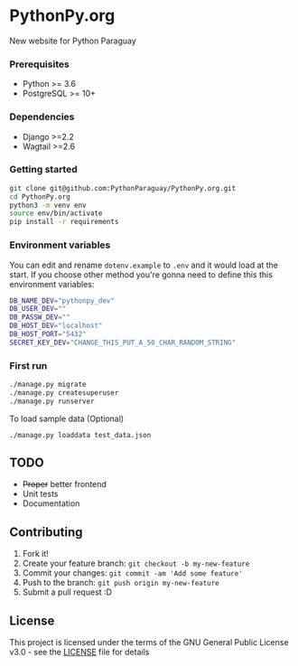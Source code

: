 # PythonPy.org
New website for Python Paraguay

### Prerequisites
* Python >= 3.6
* PostgreSQL >= 10+

### Dependencies
* Django >=2.2
* Wagtail >=2.6

### Getting started

```bash
git clone git@github.com:PythonParaguay/PythonPy.org.git
cd PythonPy.org
python3 -m venv env
source env/bin/activate
pip install -r requirements

```
### Environment variables

You can edit and rename `dotenv.example` to `.env` and it would load at the start.
If you choose other method you're gonna need to define this this environment variables:
```bash
DB_NAME_DEV="pythonpy_dev"
DB_USER_DEV=""
DB_PASSW_DEV=""
DB_HOST_DEV="localhost"
DB_HOST_PORT="5432"
SECRET_KEY_DEV="CHANGE_THIS_PUT_A_50_CHAR_RANDOM_STRING"
```

### First run

```bash
./manage.py migrate
./manage.py createsuperuser
./manage.py runserver
```
To load sample data (Optional)

```
./manage.py loaddata test_data.json
```


## TODO

- ~~Proper~~ better frontend
- Unit tests
- Documentation

## Contributing
 
1. Fork it!
2. Create your feature branch: `git checkout -b my-new-feature`
3. Commit your changes: `git commit -am 'Add some feature'`
4. Push to the branch: `git push origin my-new-feature`
5. Submit a pull request :D

## License

This project is licensed under the terms of the GNU General Public License v3.0 - see the [LICENSE](LICENSE) file for details
